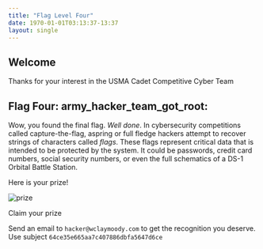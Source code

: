 ```yaml
---
title: "Flag Level Four"
date: 1970-01-01T03:13:37-13:37
layout: single
---
```


## Welcome

Thanks for your interest in the USMA Cadet Competitive Cyber Team

## Flag Four: army_hacker_team_got_root: 

Wow, you found the final flag. *Well done*. In cybersecurity competitions called capture-the-flag, aspring or full
fledge hackers attempt to recover strings of characters called _flags_. These flags represent critical data that
is intended to be protected by the system. It could be passwords, credit card numbers, social security numbers,
or even the full schematics of a DS-1 Orbital Battle Station.

Here is your prize!

![prize](http://images4.fanpop.com/image/photos/22200000/Gifts-gifts-22226532-2048-1536.jpg)

Claim your prize

Send an email to `hacker@wclaymoody.com` to get the recognition you deserve.
Use subject `64ce35e665aa7c407886dbfa5647d6ce` 
